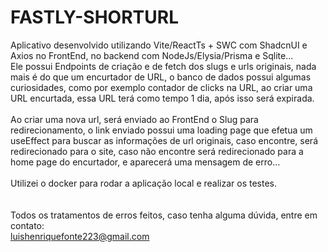 # FASTLY-SHORTURL

Aplicativo desenvolvido utilizando Vite/ReactTs + SWC com ShadcnUI e Axios no FrontEnd, no backend com NodeJs/Elysia/Prisma e Sqlite... 
<br/>
Ele possui Endpoints de criação e de fetch dos slugs e urls originais, nada mais é do que um encurtador de URL, o banco de dados possui algumas curiosidades, como por exemplo contador de clicks na URL, ao criar uma URL encurtada, essa URL terá como tempo 1 dia, após isso será expirada.
<br/>
<br/>
Ao criar uma nova url, será enviado ao FrontEnd o Slug para redirecionamento, o link enviado possui uma loading page que efetua um useEffect para buscar as informações de url originais, caso encontre, será redirecionado para o site, caso não encontre será redirecionado para a home page do encurtador, e aparecerá uma mensagem de erro...
<br/>
<br/>
Utilizei o docker para rodar a aplicação local e realizar os testes.
<br/>
<br/>
<br/>
Todos os tratamentos de erros feitos, caso tenha alguma dúvida, entre em contato:
<br/>
luishenriquefonte223@gmail.com
